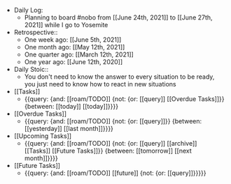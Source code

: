 - Daily Log:
    - Planning to board #nobo from [[June 24th, 2021]] to [[June 27th, 2021]] while I go to Yosemite
- Retrospective::
    - One week ago: [[June 5th, 2021]]
    - One month ago: [[May 12th, 2021]]
    - One quarter ago: [[March 12th, 2021]]
    - One year ago: [[June 12th, 2020]]
- Daily Stoic::
    - You don't need to know the answer to every situation to be ready, you just need to know how to react in new situations
- [[Tasks]]
    - {{query: {and: [[roam/TODO]] {not: {or: [[query]] [[Overdue Tasks]]}} {between: [[today]] [[today]]}}}}
- [[Overdue Tasks]]
    - {{query: {and: [[roam/TODO]] {not: {or: [[query]]}} {between: [[yesterday]] [[last month]]}}}}
- [[Upcoming Tasks]]
    - {{query: {and: [[roam/TODO]] {not: {or: [[query]] [[archive]] [[Tasks]] [[Future Tasks]]}} {between: [[tomorrow]] [[next month]]}}}}
- [[Future Tasks]]
    - {{query: {and: [[roam/TODO]] [[future]] {not: {or: [[query]]}}}}}
